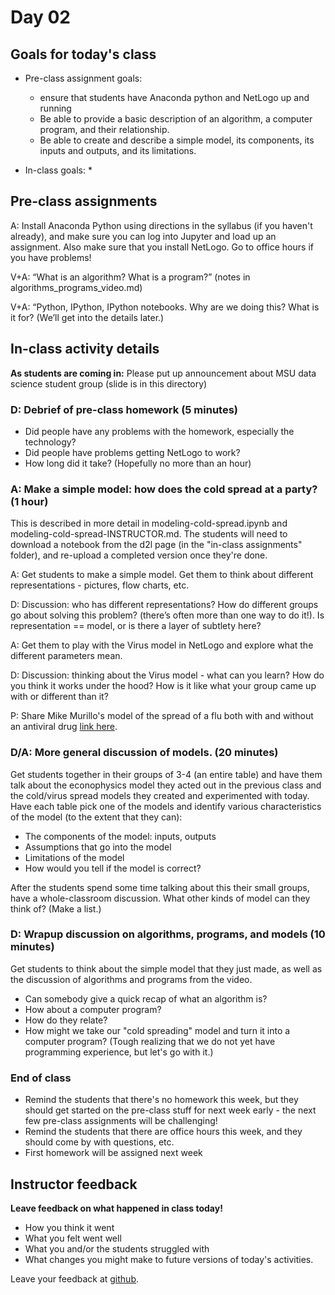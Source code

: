 # Day 02

## Goals for today's class

* Pre-class assignment goals: 
  * ensure that students have Anaconda python and NetLogo up and running
  * Be able to provide a basic description of an algorithm, a computer program, and their relationship.
  * Be able to create and describe a simple model, its components, its inputs and outputs, and its limitations.

* In-class goals:
  * 

## Pre-class assignments

A:  Install Anaconda Python using directions in the syllabus (if you haven't already), and make sure you can log into Jupyter and load up an assignment.  Also make sure that you install NetLogo. Go to office hours if you have problems!

V+A: “What is an algorithm?  What is a program?” (notes in algorithms\_programs\_video.md)

V+A: “Python, IPython, IPython notebooks.  Why are we doing this?  What is it for?  (We’ll get into the details later.)

## In-class activity details

**As students are coming in:** Please put up announcement about MSU data science student group (slide is in this directory)

### D: Debrief of pre-class homework (5 minutes)

* Did people have any problems with the homework, especially the technology?
* Did people have problems getting NetLogo to work?
* How long did it take?  (Hopefully no more than an hour)


### A: Make a simple model: how does the cold spread at a party? (1 hour)

This is described in more detail in modeling-cold-spread.ipynb and modeling-cold-spread-INSTRUCTOR.md.  The students will need to download a notebook from the d2l page (in the "in-class assignments" folder), and re-upload a completed version once they're done.

A: Get students to make a simple model.  Get them to think about different representations - pictures, flow charts, etc.

D: Discussion: who has different representations?  How do different groups go about solving this problem?  (there’s often more than one way to do it!).  Is representation == model, or is there a layer of subtlety here?

A: Get them to play with the Virus model in NetLogo and explore what the different parameters mean.

D: Discussion: thinking about the Virus model - what can you learn?  How do you think it works under the hood?  How is it like what your group came up with or different than it?

P: Share Mike Murillo's model of the spread of a flu both with and without an antiviral drug [link here](https://www.dropbox.com/s/kabxx8s2f88y9or/Detailed%20ABM%20with%205%25%20TX%20and%20Contact%20Tracing%20%28Choice%20B%29.mp4?dl=0).

### D/A: More general discussion of models. (20 minutes)

Get students together in their groups of 3-4 (an entire table) and have them talk about the econophysics model they acted out in the previous class and the cold/virus spread models they created and experimented with today.  Have each table pick one of the models and identify various characteristics of the model (to the extent that they can):

* The components of the model: inputs, outputs
* Assumptions that go into the model
* Limitations of the model
* How would you tell if the model is correct?

After the students spend some time talking about this their small groups, have a whole-classroom discussion.  What other kinds of model can they think of?  (Make a list.)


### D: Wrapup discussion on algorithms, programs, and models (10 minutes)

Get students to think about the simple model that they just made, as well as the discussion of algorithms and programs from the video.

* Can somebody give a quick recap of what an algorithm is?
* How about a computer program?
* How do they relate?
* How might we take our "cold spreading" model and turn it into a computer program?  (Tough realizing that we do not yet have programming experience, but let's go with it.)

### End of class

* Remind the students that there's no homework this week, but they should get started on the pre-class stuff for next week early - the next few pre-class assignments will be challenging!
* Remind the students that there are office hours this week, and they should come by with questions, etc.
* First homework will be assigned next week

## Instructor feedback

**Leave feedback on what happened in class today!**

* How you think it went
* What you felt went well
* What you and/or the students struggled with
* What changes you might make to future versions of today's activities.

Leave your feedback at [github](https://github.com/ComputationalModeling/intro-to-computational-modeling/issues/106).
 